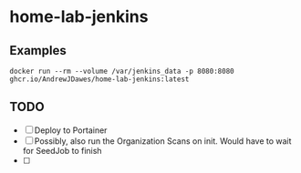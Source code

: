 # home-lab-jenkins

## Examples

```
docker run --rm --volume /var/jenkins_data -p 8080:8080 ghcr.io/AndrewJDawes/home-lab-jenkins:latest
```

## TODO

-   [ ] Deploy to Portainer
-   [ ] Possibly, also run the Organization Scans on init. Would have to wait for SeedJob to finish
-   [ ]
